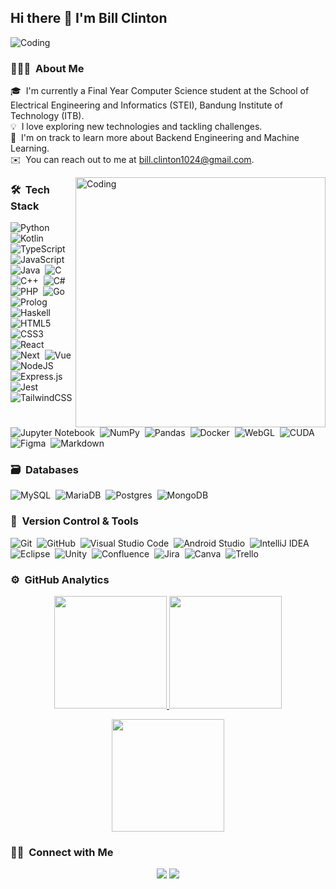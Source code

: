 ## Hi there 👋 I'm Bill Clinton

<img alt="Coding" src="https://github.com/Anmol-Baranwal/Cool-GIFs-For-GitHub/assets/74038190/c288471c-be67-4fbb-af44-1c63ee9ed280"/>

### 👨🏻‍💻 &nbsp;About Me

🎓 &nbsp;I'm currently a Final Year Computer Science student at the School of Electrical Engineering and Informatics (STEI), Bandung Institute of Technology (ITB).\
💡 &nbsp;I love exploring new technologies and tackling challenges.\
🌱 &nbsp;I'm on track to learn more about Backend Engineering and Machine Learning.\
✉️ &nbsp;You can reach out to me at bill.clinton1024@gmail.com.

<img alt="Coding" src="https://github.com/Anmol-Baranwal/Cool-GIFs-For-GitHub/assets/74038190/7d484dc9-68a9-4ee6-a767-aea59035c12d" width="400" align="right"/>

### 🛠 &nbsp;Tech Stack

![Python](https://img.shields.io/badge/python-3670A0?style=for-the-badge&logo=python&logoColor=ffdd54)&nbsp;
![Kotlin](https://img.shields.io/badge/kotlin-%237F52FF.svg?style=for-the-badge&logo=kotlin&logoColor=white)&nbsp;
![TypeScript](https://img.shields.io/badge/typescript-%23007ACC.svg?style=for-the-badge&logo=typescript&logoColor=white)&nbsp;
![JavaScript](https://img.shields.io/badge/javascript-%23323330.svg?style=for-the-badge&logo=javascript&logoColor=%23F7DF1E)&nbsp;
![Java](https://img.shields.io/badge/java-%23ED8B00.svg?style=for-the-badge&logo=java&logoColor=white)&nbsp;
![C](https://img.shields.io/badge/c-%2300599C.svg?style=for-the-badge&logo=c&logoColor=white)&nbsp;
![C++](https://img.shields.io/badge/c++-%2300599C.svg?style=for-the-badge&logo=c%2B%2B&logoColor=white)&nbsp;
![C#](https://img.shields.io/badge/c%23-%23239120.svg?style=for-the-badge&logo=csharp&logoColor=white)&nbsp;
![PHP](https://img.shields.io/badge/php-%23777BB4.svg?style=for-the-badge&logo=php&logoColor=white)&nbsp;
![Go](https://img.shields.io/badge/go-%2300ADD8.svg?style=for-the-badge&logo=go&logoColor=white)&nbsp;
![Prolog](https://custom-icon-badges.demolab.com/badge/Prolog-E61B23.svg?style=for-the-badge&logo=swi-prolog&logoColor=white)&nbsp;
![Haskell](https://img.shields.io/badge/Haskell-5e5086?style=for-the-badge&logo=haskell&logoColor=white)&nbsp;
![HTML5](https://img.shields.io/badge/html5-%23E34F26.svg?style=for-the-badge&logo=html5&logoColor=white)&nbsp;
![CSS3](https://img.shields.io/badge/css3-%231572B6.svg?style=for-the-badge&logo=css3&logoColor=white)&nbsp;
![React](https://img.shields.io/badge/react-%2320232a.svg?style=for-the-badge&logo=react&logoColor=%2361DAFB)&nbsp;
![Next](https://img.shields.io/badge/Next-black?style=for-the-badge&logo=next.js&logoColor=white)&nbsp;
![Vue](https://img.shields.io/badge/vue-%2335495e.svg?style=for-the-badge&logo=vuedotjs&logoColor=%234FC08D)&nbsp;
![NodeJS](https://img.shields.io/badge/node.js-6DA55F?style=for-the-badge&logo=node.js&logoColor=white)&nbsp;
![Express.js](https://img.shields.io/badge/express.js-%23404d59.svg?style=for-the-badge&logo=express&logoColor=%2361DAFB)&nbsp;
![Jest](https://img.shields.io/badge/-jest-%23C21325?style=for-the-badge&logo=jest&logoColor=white)&nbsp;
![TailwindCSS](https://img.shields.io/badge/tailwindcss-%2338B2AC.svg?style=for-the-badge&logo=tailwind-css&logoColor=white)&nbsp;
![Jupyter Notebook](https://img.shields.io/badge/jupyter-%23FA0F00.svg?style=for-the-badge&logo=jupyter&logoColor=white)&nbsp;
![NumPy](https://img.shields.io/badge/numpy-%23013243.svg?style=for-the-badge&logo=numpy&logoColor=white)&nbsp;
![Pandas](https://img.shields.io/badge/pandas-%23150458.svg?style=for-the-badge&logo=pandas&logoColor=white)&nbsp;
![Docker](https://img.shields.io/badge/docker-%230db7ed.svg?style=for-the-badge&logo=docker&logoColor=white)&nbsp;
![WebGL](https://img.shields.io/badge/WebGL-990000?logo=webgl&logoColor=white&style=for-the-badge)&nbsp;
![CUDA](https://img.shields.io/badge/cuda-000000.svg?style=for-the-badge&logo=nVIDIA&logoColor=green)&nbsp;
![Figma](https://img.shields.io/badge/figma-%23F24E1E.svg?style=for-the-badge&logo=figma&logoColor=white)&nbsp;
![Markdown](https://img.shields.io/badge/markdown-%23000000.svg?style=for-the-badge&logo=markdown&logoColor=white)&nbsp;

### 🗃 &nbsp;Databases

![MySQL](https://img.shields.io/badge/mysql-4479A1.svg?style=for-the-badge&logo=mysql&logoColor=white)&nbsp;
![MariaDB](https://img.shields.io/badge/MariaDB-003545?style=for-the-badge&logo=mariadb&logoColor=white)&nbsp;
![Postgres](https://img.shields.io/badge/postgres-%23316192.svg?style=for-the-badge&logo=postgresql&logoColor=white)&nbsp;
![MongoDB](https://img.shields.io/badge/MongoDB-%234ea94b.svg?style=for-the-badge&logo=mongodb&logoColor=white)&nbsp;

### 🧰 &nbsp;Version Control & Tools 

![Git](https://img.shields.io/badge/git-%23F05033.svg?style=for-the-badge&logo=git&logoColor=white)&nbsp;
![GitHub](https://img.shields.io/badge/github-%23121011.svg?style=for-the-badge&logo=github&logoColor=white)&nbsp;
![Visual Studio Code](https://img.shields.io/badge/Visual%20Studio%20Code-0078d7.svg?style=for-the-badge&logo=visual-studio-code&logoColor=white)&nbsp;
![Android Studio](https://img.shields.io/badge/android%20studio-346ac1?style=for-the-badge&logo=android%20studio&logoColor=white)&nbsp;
![IntelliJ IDEA](https://img.shields.io/badge/IntelliJ%20IDEA-000000.svg?style=for-the-badge&logo=intellij-idea&logoColor=white)&nbsp;
![Eclipse](https://img.shields.io/badge/Eclipse-FE7A16.svg?style=for-the-badge&logo=Eclipse&logoColor=white)&nbsp;
![Unity](https://img.shields.io/badge/unity-%23000000.svg?style=for-the-badge&logo=unity&logoColor=white)&nbsp;
![Confluence](https://img.shields.io/badge/confluence-%23172BF4.svg?style=for-the-badge&logo=confluence&logoColor=white)&nbsp;
![Jira](https://img.shields.io/badge/jira-%230A0FFF.svg?style=for-the-badge&logo=jira&logoColor=white)&nbsp;
![Canva](https://img.shields.io/badge/Canva-%2300C4CC.svg?style=for-the-badge&logo=Canva&logoColor=white)&nbsp;
![Trello](https://img.shields.io/badge/Trello-%23026AA7.svg?style=for-the-badge&logo=Trello&logoColor=white)&nbsp;

### ⚙️ &nbsp;GitHub Analytics

<p align="center">
  <a href="https://github.com/billc27">
    <img height="180em" src="https://github-readme-stats-eight-theta.vercel.app/api?username=billc27&show_icons=true&theme=algolia&include_all_commits=true&count_private=true"/>
  </a>
  <a href="https://github.com/billc27">
    <img height="180em" src="https://github-readme-stats-eight-theta.vercel.app/api/top-langs/?username=billc27&layout=compact&langs_count=8&theme=algolia"/>
  </a>
</p>

<p align="center">
  <img height="180em" src="https://github-readme-streak-stats.herokuapp.com/?user=billc27&theme=dark&hide_border=true"/>
</p>

### 🤝🏻 &nbsp;Connect with Me

<p align="center">
<a href="https://www.linkedin.com/in/bclint/"><img src="https://img.shields.io/badge/-Bill%20Clinton-0077B5?style=flat&logo=Linkedin&logoColor=white"/></a>
<a href="mailto:bill.clinton1024@gmail.com"><img src="https://img.shields.io/badge/-Bill%20Clinton-D14836?style=flat&logo=Gmail&logoColor=white"/></a>
</p>
